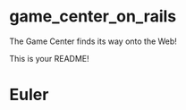 game_center_on_rails
====================

The Game Center finds its way onto the Web!

This is your README!
# Euler
